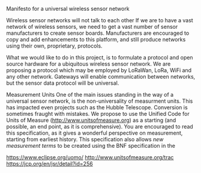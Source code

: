Manifesto for a universal wireless sensor network

Wireless sensor networks will not talk to each other
If we are to have a vast network of wireless sensors, we need to get a vast number of sensor manufacturers to create sensor boards. Manufacturers are encouraged to copy and add enhancements to this platform, and still produce networks using their own, proprietary, protocols.

What we would like to do in this project, is to formulate a protocol and open source hardware for a ubiquitous wireless sensor network. We are proposing a protocol which may be employed by LoRaWan, LoRa, WiFi and any other network. Gateways will enable communication between networks, but the sensor data protocol will be universal.

Measurement Units
One of the main issues standing in the way of a universal sensor network, is the non-universality of measurment units. This has impacted even projects such as the Hubble Telescope. Conversion is sometimes fraught with mistakes.
We propose to use the Unified Code for Units of Measure (http://www.unitsofmeasure.org) as a starting (and possible, an end point, as it is comprehensive). You are encouraged to read this specification, as it gives a wonderful perspective on measurement, starting from earliest history.
This specification also allows _new measurement terms_ to be created using the BNF specification in the 


https://www.eclipse.org/uomo/
http://www.unitsofmeasure.org/trac
https://jcp.org/en/jsr/detail?id=256


